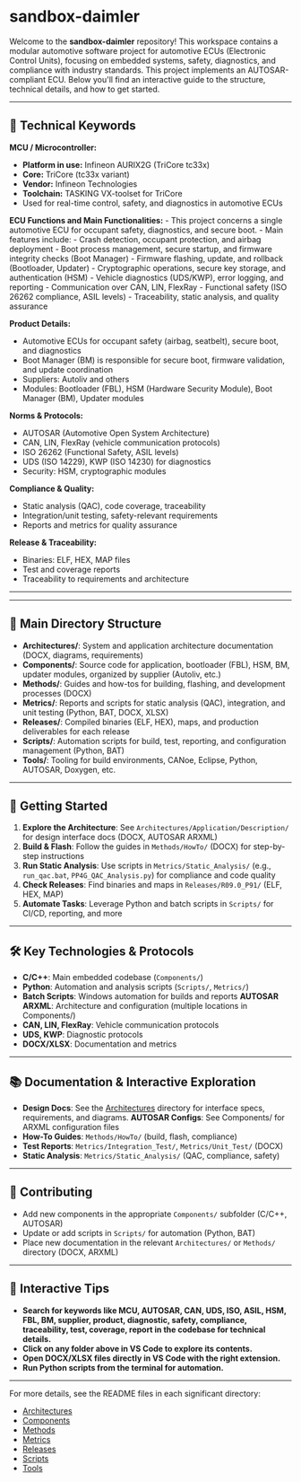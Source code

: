 # sandbox-daimler

Welcome to the **sandbox-daimler** repository! This workspace contains a modular automotive software project for automotive ECUs (Electronic Control Units), focusing on embedded systems, safety, diagnostics, and compliance with industry standards. This project implements an AUTOSAR-compliant ECU. Below you'll find an interactive guide to the structure, technical details, and how to get started.

---

## 🔑 Technical Keywords



**MCU / Microcontroller:**
- **Platform in use:** Infineon AURIX2G (TriCore tc33x)
- **Core:** TriCore (tc33x variant)
- **Vendor:** Infineon Technologies
- **Toolchain:** TASKING VX-toolset for TriCore
- Used for real-time control, safety, and diagnostics in automotive ECUs

**ECU Functions and Main Functionalities:**
	- This project concerns a single automotive ECU for occupant safety, diagnostics, and secure boot.
	- Main features include:
		- Crash detection, occupant protection, and airbag deployment
		- Boot process management, secure startup, and firmware integrity checks (Boot Manager)
		- Firmware flashing, update, and rollback (Bootloader, Updater)
		- Cryptographic operations, secure key storage, and authentication (HSM)
		- Vehicle diagnostics (UDS/KWP), error logging, and reporting
		- Communication over CAN, LIN, FlexRay
		- Functional safety (ISO 26262 compliance, ASIL levels)
		- Traceability, static analysis, and quality assurance

**Product Details:**
- Automotive ECUs for occupant safety (airbag, seatbelt), secure boot, and diagnostics
- Boot Manager (BM) is responsible for secure boot, firmware validation, and update coordination
- Suppliers: Autoliv and others
- Modules: Bootloader (FBL), HSM (Hardware Security Module), Boot Manager (BM), Updater modules

**Norms & Protocols:**
- AUTOSAR (Automotive Open System Architecture)
- CAN, LIN, FlexRay (vehicle communication protocols)
- ISO 26262 (Functional Safety, ASIL levels)
- UDS (ISO 14229), KWP (ISO 14230) for diagnostics
- Security: HSM, cryptographic modules

**Compliance & Quality:**
- Static analysis (QAC), code coverage, traceability
- Integration/unit testing, safety-relevant requirements
- Reports and metrics for quality assurance

**Release & Traceability:**
- Binaries: ELF, HEX, MAP files
- Test and coverage reports
- Traceability to requirements and architecture

---

---


## 📁 Main Directory Structure

- **Architectures/**: System and application architecture documentation (DOCX, diagrams, requirements)
- **Components/**: Source code for application, bootloader (FBL), HSM, BM, updater modules, organized by supplier (Autoliv, etc.)
- **Methods/**: Guides and how-tos for building, flashing, and development processes (DOCX)
- **Metrics/**: Reports and scripts for static analysis (QAC), integration, and unit testing (Python, BAT, DOCX, XLSX)
- **Releases/**: Compiled binaries (ELF, HEX), maps, and production deliverables for each release
- **Scripts/**: Automation scripts for build, test, reporting, and configuration management (Python, BAT)
- **Tools/**: Tooling for build environments, CANoe, Eclipse, Python, AUTOSAR, Doxygen, etc.

---


## 🚀 Getting Started

1. **Explore the Architecture**: See `Architectures/Application/Description/` for design interface docs (DOCX, AUTOSAR ARXML)
2. **Build & Flash**: Follow the guides in `Methods/HowTo/` (DOCX) for step-by-step instructions
3. **Run Static Analysis**: Use scripts in `Metrics/Static_Analysis/` (e.g., `run_qac.bat`, `PP4G_QAC_Analysis.py`) for compliance and code quality
4. **Check Releases**: Find binaries and maps in `Releases/R09.0_P91/` (ELF, HEX, MAP)
5. **Automate Tasks**: Leverage Python and batch scripts in `Scripts/` for CI/CD, reporting, and more

---


## 🛠️ Key Technologies & Protocols

- **C/C++**: Main embedded codebase (`Components/`)
- **Python**: Automation and analysis scripts (`Scripts/`, `Metrics/`)
- **Batch Scripts**: Windows automation for builds and reports
**AUTOSAR ARXML**: Architecture and configuration (multiple locations in Components/)
- **CAN, LIN, FlexRay**: Vehicle communication protocols
- **UDS, KWP**: Diagnostic protocols
- **DOCX/XLSX**: Documentation and metrics

---


## 📚 Documentation & Interactive Exploration

- **Design Docs**: See the [Architectures](./Architectures/README.md) directory for interface specs, requirements, and diagrams.
**AUTOSAR Configs**: See Components/ for ARXML configuration files
- **How-To Guides**: `Methods/HowTo/` (build, flash, compliance)
- **Test Reports**: `Metrics/Integration_Test/`, `Metrics/Unit_Test/` (DOCX)
- **Static Analysis**: `Metrics/Static_Analysis/` (QAC, compliance, safety)

---


## 🧩 Contributing

- Add new components in the appropriate `Components/` subfolder (C/C++, AUTOSAR)
- Update or add scripts in `Scripts/` for automation (Python, BAT)
- Place new documentation in the relevant `Architectures/` or `Methods/` directory (DOCX, ARXML)

---






## 📢 Interactive Tips

- **Search for keywords like MCU, AUTOSAR, CAN, UDS, ISO, ASIL, HSM, FBL, BM, supplier, product, diagnostic, safety, compliance, traceability, test, coverage, report in the codebase for technical details.**
- **Click on any folder above in VS Code to explore its contents.**
- **Open DOCX/XLSX files directly in VS Code with the right extension.**
- **Run Python scripts from the terminal for automation.**

---


For more details, see the README files in each significant directory:

- [Architectures](./Architectures/README.md)
- [Components](./Components/README.md)
- [Methods](./Methods/README.md)
- [Metrics](./Metrics/README.md)
- [Releases](./Releases/README.md)
- [Scripts](./Scripts/README.md)
- [Tools](./Tools/README.md)
